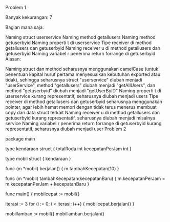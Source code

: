 Problem 1

Banyak kekurangan: 7

Bagian mana saja:

Naming struct userservice
Naming method getallusers
Naming method getuserbyid
Naming properti t di userservice
Tipe receiver di method getallusers dan getuserbyid
Naming receiver u di method getallusers dan getuserbyid
Naming variabel r penerima return forrange di getuserbyid
Alasan:

Naming struct dan method seharusnya menggunakan camelCase (untuk penentuan kapital huruf pertama menyesuaikan kebutuhan exported atau tidak), sehingga seharusnya struct "userservice" diubah menjadi "userService", method "getallusers" diubah menjadi "getAllUsers", dan method "getuserbyid" diubah menjadi "getUserByID"
Naming properti t di userservice kurang representatif, seharusnya diubah menjadi users
Tipe receiver di method getallusers dan getuserbyid seharusnya menggunakan pointer, agar lebih hemat memori dengan tidak terus menerus membuat copy dari data struct terkait
Naming receiver u di method getallusers dan getuserbyid kurang representatif, seharusnya diubah menjadi misalnya service
Naming variabel r penerima return forrange di getuserbyid kurang representatif, seharusnya diubah menjadi user
Problem 2

package main

type kendaraan struct {
  totalRoda int
  kecepatanPerJam int
}

type mobil struct {
  kendaraan
}

func (m *mobil) berjalan() {
  m.tambahKecepatan(10)
}

func (m *mobil) tambahKecepatan(kecepatanBaru) {
  m.kecepatanPerJam = m.kecepatanPerJam + kecepatanBaru
}

func main() {
  mobilcepat := mobil{}

  iterasi := 3
  for (i := 0; i < iterasi; i++) {
    mobilcepat.berjalan()
  }

  mobillamban := mobil{}
  mobillamban.berjalan()
